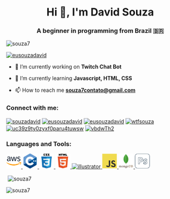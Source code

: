 <h1 align="center">Hi 👋, I'm David Souza</h1>
<h3 align="center">A beginner in programming from Brazil 🇧🇷</h3>

<p align="left"> <img src="https://komarev.com/ghpvc/?username=souza7&label=Profile%20views&color=0e75b6&style=flat" alt="souza7" /> </p>

<p align="left"> <a href="https://twitter.com/eusouzadavid" target="blank"><img src="https://img.shields.io/twitter/follow/eusouzadavid?logo=twitter&style=for-the-badge" alt="eusouzadavid" /></a> </p>

- 🔭 I’m currently working on **Twitch Chat Bot**

- 🌱 I’m currently learning **Javascript, HTML, CSS**

- 📫 How to reach me **souza7contato@gmail.com**

<h3 align="left">Connect with me:</h3>
<p align="left">
<a href="https://codepen.io/souzadavid" target="blank"><img align="center" src="https://img.shields.io/badge/Codepen-000000?style=for-the-badge&logo=codepen&logoColor=white" alt="souzadavid" /></a>
<a href="https://twitter.com/eusouzadavid" target="blank"><img align="center" src="https://img.shields.io/badge/Twitter-1DA1F2?style=for-the-badge&logo=twitter&logoColor=white" alt="eusouzadavid" /></a>
<a href="https://fb.com/eusouzadavid" target="blank"><img align="center" src="https://img.shields.io/badge/Facebook-1877F2?style=for-the-badge&logo=facebook&logoColor=white" alt="eusouzadavid" /></a>
<a href="https://instagram.com/wtfsouza" target="blank"><img align="center" src="https://img.shields.io/badge/Instagram-E4405F?style=for-the-badge&logo=instagram&logoColor=white" alt="wtfsouza" /></a>
<a href="https://www.youtube.com/c/uc39z9ty0zyxf0paru4tuwsw" target="blank"><img align="center" src="https://img.shields.io/badge/YouTube-FF0000?style=for-the-badge&logo=youtube&logoColor=white" alt="uc39z9ty0zyxf0paru4tuwsw" /></a>
<a href="https://discord.gg/vbdwTh2" target="blank"><img align="center" src="https://img.shields.io/badge/Discord-7289DA?style=for-the-badge&logo=discord&logoColor=white" alt="vbdwTh2" /></a>
</p>

<h3 align="left">Languages and Tools:</h3>
<p align="left"> <a href="https://aws.amazon.com" target="_blank"> <img src="https://raw.githubusercontent.com/devicons/devicon/master/icons/amazonwebservices/amazonwebservices-original-wordmark.svg" alt="aws" width="40" height="40"/> </a> <a href="https://www.w3schools.com/cpp/" target="_blank"> <img src="https://raw.githubusercontent.com/devicons/devicon/master/icons/cplusplus/cplusplus-original.svg" alt="cplusplus" width="40" height="40"/> </a> <a href="https://www.w3schools.com/css/" target="_blank"> <img src="https://raw.githubusercontent.com/devicons/devicon/master/icons/css3/css3-original-wordmark.svg" alt="css3" width="40" height="40"/> </a> <a href="https://www.w3.org/html/" target="_blank"> <img src="https://raw.githubusercontent.com/devicons/devicon/master/icons/html5/html5-original-wordmark.svg" alt="html5" width="40" height="40"/> </a> <a href="https://www.adobe.com/in/products/illustrator.html" target="_blank"> <img src="https://www.vectorlogo.zone/logos/adobe_illustrator/adobe_illustrator-icon.svg" alt="illustrator" width="40" height="40"/> </a> <a href="https://developer.mozilla.org/en-US/docs/Web/JavaScript" target="_blank"> <img src="https://raw.githubusercontent.com/devicons/devicon/master/icons/javascript/javascript-original.svg" alt="javascript" width="40" height="40"/> </a> <a href="https://www.mongodb.com/" target="_blank"> <img src="https://raw.githubusercontent.com/devicons/devicon/master/icons/mongodb/mongodb-original-wordmark.svg" alt="mongodb" width="40" height="40"/> </a> <a href="https://www.photoshop.com/en" target="_blank"> <img src="https://raw.githubusercontent.com/devicons/devicon/master/icons/photoshop/photoshop-line.svg" alt="photoshop" width="40" height="40"/> </a> </p>

<p>&nbsp;<img align="center" src="https://github-readme-stats-souza7.vercel.app/api?username=souza7&show_icons=true&theme=radical" alt="souza7" /></p>

<p><img align="left" src="https://github-readme-stats.vercel.app/api/top-langs?username=souza7&show_icons=true&locale=en&layout=compact" alt="souza7" /></p>
